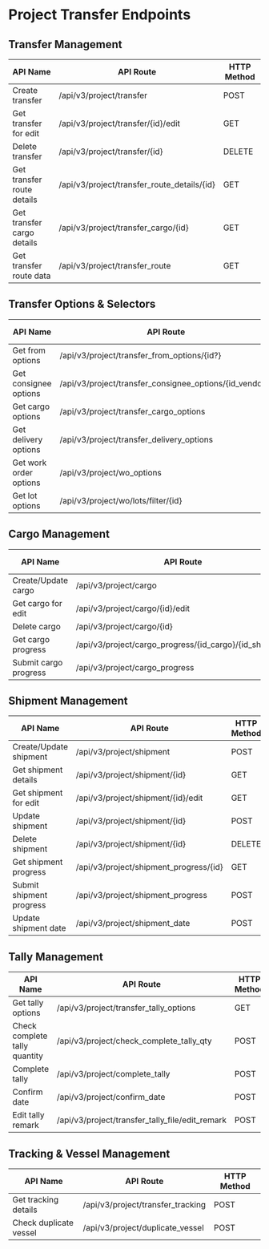 # Project Transfer Endpoints

## Transfer Management

| API Name | API Route | HTTP Method |
|----------|-----------|-------------|
| Create transfer | /api/v3/project/transfer | POST |
| Get transfer for edit | /api/v3/project/transfer/{id}/edit | GET |
| Delete transfer | /api/v3/project/transfer/{id} | DELETE |
| Get transfer route details | /api/v3/project/transfer_route_details/{id} | GET |
| Get transfer cargo details | /api/v3/project/transfer_cargo/{id} | GET |
| Get transfer route data | /api/v3/project/transfer_route | GET |

## Transfer Options & Selectors

| API Name | API Route | HTTP Method |
|----------|-----------|-------------|
| Get from options | /api/v3/project/transfer_from_options/{id?} | GET |
| Get consignee options | /api/v3/project/transfer_consignee_options/{id_vendor?} | GET |
| Get cargo options | /api/v3/project/transfer_cargo_options | GET |
| Get delivery options | /api/v3/project/transfer_delivery_options | GET |
| Get work order options | /api/v3/project/wo_options | GET |
| Get lot options | /api/v3/project/wo/lots/filter/{id} | GET |

## Cargo Management

| API Name | API Route | HTTP Method |
|----------|-----------|-------------|
| Create/Update cargo | /api/v3/project/cargo | POST |
| Get cargo for edit | /api/v3/project/cargo/{id}/edit | GET |
| Delete cargo | /api/v3/project/cargo/{id} | DELETE |
| Get cargo progress | /api/v3/project/cargo_progress/{id_cargo}/{id_shipment} | GET |
| Submit cargo progress | /api/v3/project/cargo_progress | POST |

## Shipment Management

| API Name | API Route | HTTP Method |
|----------|-----------|-------------|
| Create/Update shipment | /api/v3/project/shipment | POST |
| Get shipment details | /api/v3/project/shipment/{id} | GET |
| Get shipment for edit | /api/v3/project/shipment/{id}/edit | GET |
| Update shipment | /api/v3/project/shipment/{id} | POST |
| Delete shipment | /api/v3/project/shipment/{id} | DELETE |
| Get shipment progress | /api/v3/project/shipment_progress/{id} | GET |
| Submit shipment progress | /api/v3/project/shipment_progress | POST |
| Update shipment date | /api/v3/project/shipment_date | POST |

## Tally Management

| API Name | API Route | HTTP Method |
|----------|-----------|-------------|
| Get tally options | /api/v3/project/transfer_tally_options | GET |
| Check complete tally quantity | /api/v3/project/check_complete_tally_qty | POST |
| Complete tally | /api/v3/project/complete_tally | POST |
| Confirm date | /api/v3/project/confirm_date | POST |
| Edit tally remark | /api/v3/project/transfer_tally_file/edit_remark | POST |

## Tracking & Vessel Management

| API Name | API Route | HTTP Method |
|----------|-----------|-------------|
| Get tracking details | /api/v3/project/transfer_tracking | POST |
| Check duplicate vessel | /api/v3/project/duplicate_vessel | POST |
